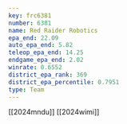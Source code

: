 ```yaml
---
key: frc6381
number: 6381
name: Red Raider Robotics
epa_end: 22.09
auto_epa_end: 5.82
teleop_epa_end: 14.25
endgame_epa_end: 2.02
winrate: 0.6552
district_epa_rank: 369
district_epa_percentile: 0.7951
type: Team
---
```

[[2024mndu]]
[[2024wimi]]
